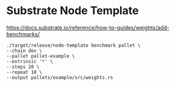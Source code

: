 # Substrate Node Template

https://docs.substrate.io/reference/how-to-guides/weights/add-benchmarks/

```
./target/release/node-template benchmark pallet \
--chain dev \
--pallet pallet-example \
--extrinsic '*' \
--steps 20 \
--repeat 10 \
--output pallets/example/src/weights.rs
```